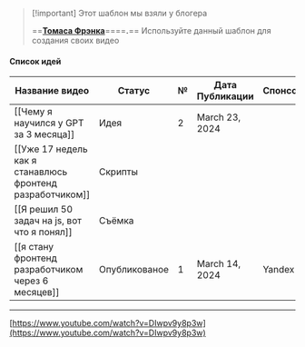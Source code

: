> [!important] Этот шаблон мы взяли у блогера
> 
> ==**[Томаса Фрэнка](https://www.youtube.com/@ThomasFrankExplains)**====**.**== Используйте данный шаблон для создания своих видео

#### Список идей

| Название видео                                            | Статус        | №   | Дата Публикации | Спонсор | Теги           | URL |
| --------------------------------------------------------- | ------------- | --- | --------------- | ------- | -------------- | --- |
| [[Чему я научился у GPT за 3 месяца]]                     | Идея          | 2   | March 23, 2024  |         | Карьера        |     |
| [[Уже 17 недель как я станавлюсь фронтенд разработчиком]] | Скрипты       |     |                 |         |                |     |
| [[Я решил 50 задач на js, вот что я понял]]               | Съёмка        |     |                 |         |                |     |
| [[я стану фронтенд разработчиком через 6 месяцев]]        | Опубликованое | 1   | March 14, 2024  | Yandex  | Продуктивность |     |

  
  

  

---

[https://www.youtube.com/watch?v=DIwpv9y8p3w](https://www.youtube.com/watch?v=DIwpv9y8p3w)